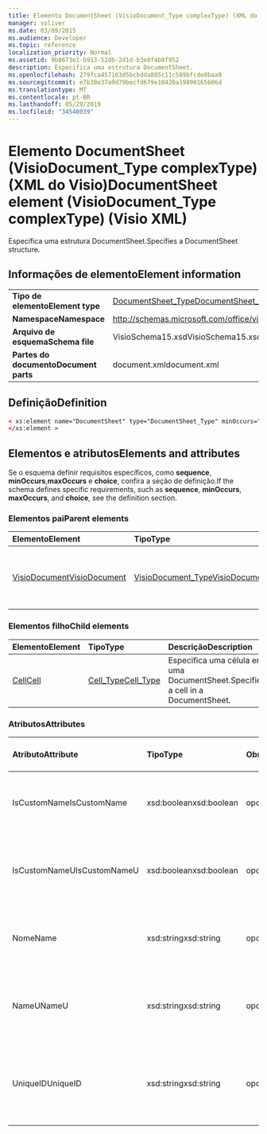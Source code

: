 ```yaml
---
title: Elemento DocumentSheet (VisioDocument_Type complexType) (XML do Visio)
manager: soliver
ms.date: 03/09/2015
ms.audience: Developer
ms.topic: reference
localization_priority: Normal
ms.assetid: 9b8673e1-b913-52db-2d1d-b3e8f4b8f952
description: Especifica uma estrutura DocumentSheet.
ms.openlocfilehash: 279fca457163d5bcbdda885c11c589bfcde0baa9
ms.sourcegitcommit: e7b38e37a9d79becfd679e10420a19890165606d
ms.translationtype: MT
ms.contentlocale: pt-BR
ms.lasthandoff: 05/29/2019
ms.locfileid: "34540039"
---
```

# <a name="documentsheet-element-visiodocument_type-complextype-visio-xml"></a><span data-ttu-id="dbc84-103">Elemento DocumentSheet (VisioDocument_Type complexType) (XML do Visio)</span><span class="sxs-lookup"><span data-stu-id="dbc84-103">DocumentSheet element (VisioDocument_Type complexType) (Visio XML)</span></span>

<span data-ttu-id="dbc84-104">Especifica uma estrutura DocumentSheet.</span><span class="sxs-lookup"><span data-stu-id="dbc84-104">Specifies a DocumentSheet structure.</span></span>
  
## <a name="element-information"></a><span data-ttu-id="dbc84-105">Informações de elemento</span><span class="sxs-lookup"><span data-stu-id="dbc84-105">Element information</span></span>

|||
|:-----|:-----|
|<span data-ttu-id="dbc84-106">**Tipo de elemento**</span><span class="sxs-lookup"><span data-stu-id="dbc84-106">**Element type**</span></span> <br/> |[<span data-ttu-id="dbc84-107">DocumentSheet_Type</span><span class="sxs-lookup"><span data-stu-id="dbc84-107">DocumentSheet_Type</span></span>](documentsheet_type-complextypevisio-xml.md) <br/> |
|<span data-ttu-id="dbc84-108">**Namespace**</span><span class="sxs-lookup"><span data-stu-id="dbc84-108">**Namespace**</span></span> <br/> |http://schemas.microsoft.com/office/visio/2012/main  <br/> |
|<span data-ttu-id="dbc84-109">**Arquivo de esquema**</span><span class="sxs-lookup"><span data-stu-id="dbc84-109">**Schema file**</span></span> <br/> |<span data-ttu-id="dbc84-110">VisioSchema15.xsd</span><span class="sxs-lookup"><span data-stu-id="dbc84-110">VisioSchema15.xsd</span></span>  <br/> |
|<span data-ttu-id="dbc84-111">**Partes do documento**</span><span class="sxs-lookup"><span data-stu-id="dbc84-111">**Document parts**</span></span> <br/> |<span data-ttu-id="dbc84-112">document.xml</span><span class="sxs-lookup"><span data-stu-id="dbc84-112">document.xml</span></span>  <br/> |
   
## <a name="definition"></a><span data-ttu-id="dbc84-113">Definição</span><span class="sxs-lookup"><span data-stu-id="dbc84-113">Definition</span></span>

```XML
< xs:element name="DocumentSheet" type="DocumentSheet_Type" minOccurs="0" maxOccurs="1" >
</xs:element >
```

## <a name="elements-and-attributes"></a><span data-ttu-id="dbc84-114">Elementos e atributos</span><span class="sxs-lookup"><span data-stu-id="dbc84-114">Elements and attributes</span></span>

<span data-ttu-id="dbc84-115">Se o esquema definir requisitos específicos, como **sequence**, **minOccurs**,**maxOccurs** e **choice**, confira a seção de definição.</span><span class="sxs-lookup"><span data-stu-id="dbc84-115">If the schema defines specific requirements, such as **sequence**, **minOccurs**, **maxOccurs**, and **choice**, see the definition section.</span></span> 
  
### <a name="parent-elements"></a><span data-ttu-id="dbc84-116">Elementos pai</span><span class="sxs-lookup"><span data-stu-id="dbc84-116">Parent elements</span></span>

|<span data-ttu-id="dbc84-117">**Elemento**</span><span class="sxs-lookup"><span data-stu-id="dbc84-117">**Element**</span></span>|<span data-ttu-id="dbc84-118">**Tipo**</span><span class="sxs-lookup"><span data-stu-id="dbc84-118">**Type**</span></span>|<span data-ttu-id="dbc84-119">**Descrição**</span><span class="sxs-lookup"><span data-stu-id="dbc84-119">**Description**</span></span>|
|:-----|:-----|:-----|
|[<span data-ttu-id="dbc84-120">VisioDocument</span><span class="sxs-lookup"><span data-stu-id="dbc84-120">VisioDocument</span></span>](visiodocument-elementvisio-xml.md) <br/> |[<span data-ttu-id="dbc84-121">VisioDocument_Type</span><span class="sxs-lookup"><span data-stu-id="dbc84-121">VisioDocument_Type</span></span>](visiodocument_type-complextypevisio-xml.md) <br/> |<span data-ttu-id="dbc84-122">O elemento raiz de um documento do Microsoft Visio.</span><span class="sxs-lookup"><span data-stu-id="dbc84-122">The root element of a Microsoft Visio document.</span></span>  <br/> |
   
### <a name="child-elements"></a><span data-ttu-id="dbc84-123">Elementos filho</span><span class="sxs-lookup"><span data-stu-id="dbc84-123">Child elements</span></span>

|<span data-ttu-id="dbc84-124">**Elemento**</span><span class="sxs-lookup"><span data-stu-id="dbc84-124">**Element**</span></span>|<span data-ttu-id="dbc84-125">**Tipo**</span><span class="sxs-lookup"><span data-stu-id="dbc84-125">**Type**</span></span>|<span data-ttu-id="dbc84-126">**Descrição**</span><span class="sxs-lookup"><span data-stu-id="dbc84-126">**Description**</span></span>|
|:-----|:-----|:-----|
|[<span data-ttu-id="dbc84-127">Cell</span><span class="sxs-lookup"><span data-stu-id="dbc84-127">Cell</span></span>](cell-elementvisio-xml.md) <br/> |[<span data-ttu-id="dbc84-128">Cell_Type</span><span class="sxs-lookup"><span data-stu-id="dbc84-128">Cell_Type</span></span>](cell_type-complextypevisio-xml.md) <br/> |<span data-ttu-id="dbc84-129">Especifica uma célula em uma DocumentSheet.</span><span class="sxs-lookup"><span data-stu-id="dbc84-129">Specifies a cell in a DocumentSheet.</span></span>  <br/> |
   
### <a name="attributes"></a><span data-ttu-id="dbc84-130">Atributos</span><span class="sxs-lookup"><span data-stu-id="dbc84-130">Attributes</span></span>

|<span data-ttu-id="dbc84-131">**Atributo**</span><span class="sxs-lookup"><span data-stu-id="dbc84-131">**Attribute**</span></span>|<span data-ttu-id="dbc84-132">**Tipo**</span><span class="sxs-lookup"><span data-stu-id="dbc84-132">**Type**</span></span>|<span data-ttu-id="dbc84-133">**Obrigatório**</span><span class="sxs-lookup"><span data-stu-id="dbc84-133">**Required**</span></span>|<span data-ttu-id="dbc84-134">**Descrição**</span><span class="sxs-lookup"><span data-stu-id="dbc84-134">**Description**</span></span>|<span data-ttu-id="dbc84-135">**Valores possíveis**</span><span class="sxs-lookup"><span data-stu-id="dbc84-135">**Possible values**</span></span>|
|:-----|:-----|:-----|:-----|:-----|
|<span data-ttu-id="dbc84-136">IsCustomName</span><span class="sxs-lookup"><span data-stu-id="dbc84-136">IsCustomName</span></span>  <br/> |<span data-ttu-id="dbc84-137">xsd:boolean</span><span class="sxs-lookup"><span data-stu-id="dbc84-137">xsd:boolean</span></span>  <br/> |<span data-ttu-id="dbc84-138">opcional</span><span class="sxs-lookup"><span data-stu-id="dbc84-138">optional</span></span>  <br/> |<span data-ttu-id="dbc84-139">Descreve se o nome foi personalizado pelo usuário.</span><span class="sxs-lookup"><span data-stu-id="dbc84-139">Describes whether the name has been customized by the user.</span></span>  <br/> |<span data-ttu-id="dbc84-140">Valores do tipo xsd:Boolean.</span><span class="sxs-lookup"><span data-stu-id="dbc84-140">Values of the xsd:Boolean type.</span></span>  <br/> |
|<span data-ttu-id="dbc84-141">IsCustomNameU</span><span class="sxs-lookup"><span data-stu-id="dbc84-141">IsCustomNameU</span></span>  <br/> |<span data-ttu-id="dbc84-142">xsd:boolean</span><span class="sxs-lookup"><span data-stu-id="dbc84-142">xsd:boolean</span></span>  <br/> |<span data-ttu-id="dbc84-143">opcional</span><span class="sxs-lookup"><span data-stu-id="dbc84-143">optional</span></span>  <br/> |<span data-ttu-id="dbc84-144">Descreve se o nome universal foi personalizado pelo usuário.</span><span class="sxs-lookup"><span data-stu-id="dbc84-144">Describes whether the universal name has been customized by the user.</span></span>  <br/> |<span data-ttu-id="dbc84-145">Valores do tipo xsd:Boolean.</span><span class="sxs-lookup"><span data-stu-id="dbc84-145">Values of the xsd:Boolean type.</span></span>  <br/> |
|<span data-ttu-id="dbc84-146">Nome</span><span class="sxs-lookup"><span data-stu-id="dbc84-146">Name</span></span>  <br/> |<span data-ttu-id="dbc84-147">xsd:string</span><span class="sxs-lookup"><span data-stu-id="dbc84-147">xsd:string</span></span>  <br/> |<span data-ttu-id="dbc84-148">opcional</span><span class="sxs-lookup"><span data-stu-id="dbc84-148">optional</span></span>  <br/> |<span data-ttu-id="dbc84-149">Especifica o nome dependente de idioma da DocumentSheet.</span><span class="sxs-lookup"><span data-stu-id="dbc84-149">Specifies the language-dependent name of the DocumentSheet.</span></span>  <br/> |<span data-ttu-id="dbc84-150">Valores do tipo xsd:string.</span><span class="sxs-lookup"><span data-stu-id="dbc84-150">Values of the xsd:string type.</span></span>  <br/> |
|<span data-ttu-id="dbc84-151">NameU</span><span class="sxs-lookup"><span data-stu-id="dbc84-151">NameU</span></span>  <br/> |<span data-ttu-id="dbc84-152">xsd:string</span><span class="sxs-lookup"><span data-stu-id="dbc84-152">xsd:string</span></span>  <br/> |<span data-ttu-id="dbc84-153">opcional</span><span class="sxs-lookup"><span data-stu-id="dbc84-153">optional</span></span>  <br/> |<span data-ttu-id="dbc84-154">Especifica o nome independente de idioma da DocumentSheet.</span><span class="sxs-lookup"><span data-stu-id="dbc84-154">Specifies the language- independent name of the DocumentSheet.</span></span>  <br/> |<span data-ttu-id="dbc84-155">Valores do tipo xsd:string.</span><span class="sxs-lookup"><span data-stu-id="dbc84-155">Values of the xsd:string type.</span></span>  <br/> |
|<span data-ttu-id="dbc84-156">UniqueID</span><span class="sxs-lookup"><span data-stu-id="dbc84-156">UniqueID</span></span>  <br/> |<span data-ttu-id="dbc84-157">xsd:string</span><span class="sxs-lookup"><span data-stu-id="dbc84-157">xsd:string</span></span>  <br/> |<span data-ttu-id="dbc84-158">opcional</span><span class="sxs-lookup"><span data-stu-id="dbc84-158">optional</span></span>  <br/> |<span data-ttu-id="dbc84-159">Cadeia de caracteres opcional.</span><span class="sxs-lookup"><span data-stu-id="dbc84-159">Optional string.</span></span> <span data-ttu-id="dbc84-160">Um GUID (identificador global exclusivo) que identifica a forma.</span><span class="sxs-lookup"><span data-stu-id="dbc84-160">A GUID (globally unique identifier) identifying the shape.</span></span>  <br/> |<span data-ttu-id="dbc84-161">Valores do tipo xsd:string.</span><span class="sxs-lookup"><span data-stu-id="dbc84-161">Values of the xsd:string type.</span></span>  <br/> |
   

